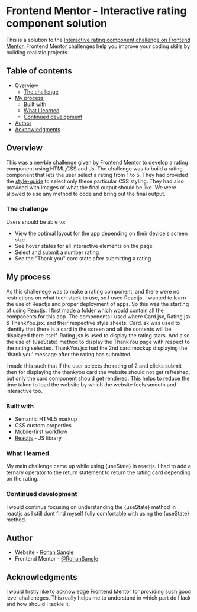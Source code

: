 # Frontend Mentor - Interactive rating component solution

This is a solution to the [Interactive rating component challenge on Frontend Mentor](https://www.frontendmentor.io/challenges/interactive-rating-component-koxpeBUmI). Frontend Mentor challenges help you improve your coding skills by building realistic projects. 

## Table of contents

- [Overview](#overview)
  - [The challenge](#the-challenge)
- [My process](#my-process)
  - [Built with](#built-with)
  - [What I learned](#what-i-learned)
  - [Continued development](#continued-development)
- [Author](#author)
- [Acknowledgments](#acknowledgments)

## Overview

This was a newbie challenge given by Frontend Mentor to develop a rating component using HTML,CSS and Js.
The challenge was to build a rating component that lets the user select a rating from 1 to 5.
They had provided the [style-guide](style-guide.md) to select only these particular CSS styling. They had also provided with images of what the final output should be like.
We were allowed to use any method to code and bring out the final output.


### The challenge

Users should be able to:

- View the optimal layout for the app depending on their device's screen size
- See hover states for all interactive elements on the page
- Select and submit a number rating
- See the "Thank you" card state after submitting a rating


## My process

As this challenege was to make a rating component, and there were no restrictions on what tech stack to use, so I used Reactjs. I wanted to learn the use of Reactjs and proper deployment of apps. So this was the starting of using Reactjs.
I first made a folder which would contain all the components for this app. The components i used where Card.jsx, Rating.jsx & ThankYou.jsx. and their respective style sheets. 
Card.jsx was used to identify that there is a card in the screen and all the contents will be displayed there itself.
Rating.jsx is used to display the rating stars. And also the use of {useState} method to display the ThankYou page with respect to the rating selected.
ThankYou.jsx had the 2nd card mockup displaying the 'thank you' message after the rating has submitted.

I made this such that if the user selects the rating of 2 and clicks submit then for displaying the thankyou card the website should not get refreshed, but only the card component should get rendered. This helps to reduce the time taken to load the website by which the website feels smooth and interactive too.

### Built with

- Semantic HTML5 markup
- CSS custom properties
- Mobile-first workflow
- [Reactjs](https://reactjs.org/) - JS library


### What I learned

My main challenge came up while using {useState} in reactjs.
I had to add a ternary operator to the return statement to return the rating card depending on the rating.


### Continued development

I would continue focusing on understanding the {useState} method in reactjs as I still dont find myself fully comfortable with using the {useState} method. 


## Author

- Website - [Rohan Sangle](https://www.your-site.com)
- Frontend Mentor - [@RohanSangle](https://www.frontendmentor.io/profile/RohanSangle)


## Acknowledgments

I would firstly like to acknowledge Frontend Mentor for providing such good level challeneges. This really helps me to understand in which part do I lack and how should I tackle it.
